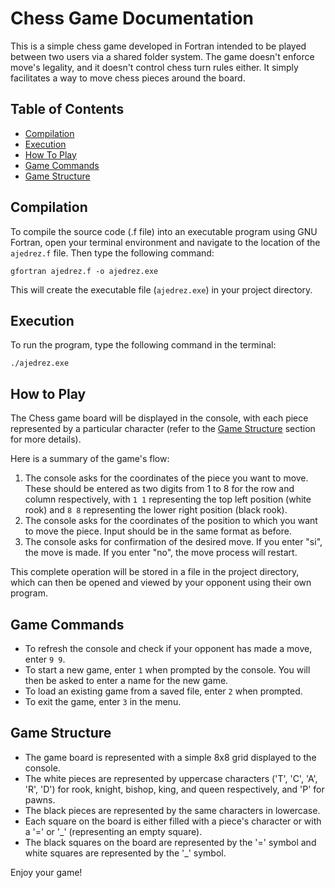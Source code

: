 # Chess Game Documentation

This is a simple chess game developed in Fortran intended to be played between two users via a shared folder system. The game doesn't enforce move's legality, and it doesn't control chess turn rules either. It simply facilitates a way to move chess pieces around the board.


## Table of Contents

- [Compilation](#compilation)
- [Execution](#execution)
- [How To Play](#how-to-play)
- [Game Commands](#game-commands)
- [Game Structure](#game-structure)

## Compilation
To compile the source code (.f file) into an executable program using GNU Fortran, open your terminal environment and navigate to the location of the `ajedrez.f` file. Then type the following command:
```
gfortran ajedrez.f -o ajedrez.exe
```
This will create the executable file (`ajedrez.exe`) in your project directory.

## Execution
To run the program, type the following command in the terminal:
```
./ajedrez.exe
```
## How to Play
The Chess game board will be displayed in the console, with each piece represented by a particular character (refer to the [Game Structure](#game-structure) section for more details).

Here is a summary of the game's flow:

1. The console asks for the coordinates of the piece you want to move. These should be entered as two digits from 1 to 8 for the row and column respectively, with `1 1` representing the top left position (white rook) and `8 8` representing the lower right position (black rook).
2. The console asks for the coordinates of the position to which you want to move the piece. Input should be in the same format as before.
3. The console asks for confirmation of the desired move. If you enter "si", the move is made. If you enter "no", the move process will restart.

This complete operation will be stored in a file in the project directory, which can then be opened and viewed by your opponent using their own program.

## Game Commands
- To refresh the console and check if your opponent has made a move, enter `9 9`.
- To start a new game, enter `1` when prompted by the console. You will then be asked to enter a name for the new game.
- To load an existing game from a saved file, enter `2` when prompted.
- To exit the game, enter `3` in the menu.

## Game Structure
- The game board is represented with a simple 8x8 grid displayed to the console.
- The white pieces are represented by uppercase characters ('T', 'C', 'A', 'R', 'D') for rook, knight, bishop, king, and queen respectively, and 'P' for pawns.
- The black pieces are represented by the same characters in lowercase.
- Each square on the board is either filled with a piece's character or with a '=' or '_' (representing an empty square).
- The black squares on the board are represented by the '=' symbol and white squares are represented by the '_' symbol.

Enjoy your game!
